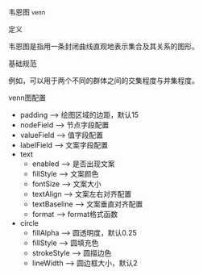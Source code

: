 <div class="mb40">
    <div class="fontsize-20 mb10">
    韦恩图 <small>venn</small>
    </div class="fontsize-28">
    <p class="mb20"></p>
</div>

<div class="mb40">
    <div class="fontsize-20 mb10">
    定义 
    </div class="fontsize-28">
    <p class="mb20">
       韦恩图是指用一条封闭曲线直观地表示集合及其关系的图形。
    </p>
</div>

<div class="mb40">
    <div class="fontsize-20 mb10">
     基础规范
    </div class="fontsize-28">
    <p class="mb20">
     例如，可以用于两个不同的群体之间的交集程度与并集程度。
    </p>
</div>

<div bx-name="alimama/chart/list/index"></div>

<div class="example">
    <div class="content">
        <div class="content-header">
            <div>venn图配置</div>
        </div>
        <div class="content-body" style="padding:18p 40px;">
            <ul data-anchor-id="p38v">
            <li>padding --&gt; 绘图区域的边距，默认15</li>
            <li>nodeField --&gt; 节点字段配置</li>
            <li>valueField --&gt; 值字段配置</li>
            <li>labelField --&gt; 文案字段配置</li>
            <li>text  <br>
            <ul><li>enabled --&gt; 是否出现文案</li>
            <li>fillStyle --&gt; 文案颜色</li>
            <li>fontSize --&gt; 文案大小</li>
            <li>textAlign --&gt; 文案左右对齐配置</li>
            <li>textBaseline --&gt; 文案垂直对齐配置</li>
            <li>format --&gt; format格式函数</li></ul></li>
            <li>circle  <br>
            <ul><li>fillAlpha --&gt; 圆透明度，默认0.25</li>
            <li>fillStyle --&gt; 圆填充色</li>
            <li>strokeStyle --&gt; 圆描边色</li>
            <li>lineWidth --&gt; 圆边框大小，默认2</li></ul></li>
            </ul>
        </div>
    </div>
</div>

